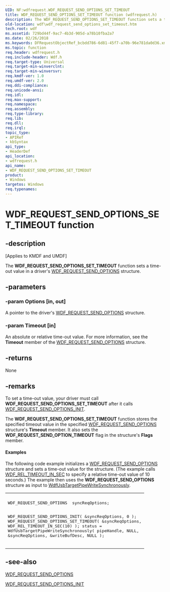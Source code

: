 ```yaml
---
UID: NF:wdfrequest.WDF_REQUEST_SEND_OPTIONS_SET_TIMEOUT
title: WDF_REQUEST_SEND_OPTIONS_SET_TIMEOUT function (wdfrequest.h)
description: The WDF_REQUEST_SEND_OPTIONS_SET_TIMEOUT function sets a time-out value in a driver's WDF_REQUEST_SEND_OPTIONS structure.
old-location: wdf\wdf_request_send_options_set_timeout.htm
tech.root: wdf
ms.assetid: 729bd44f-9ac7-4b3d-905d-a78b10fba2a7
ms.date: 02/26/2018
ms.keywords: DFRequestObjectRef_bcbdd786-6d81-45f7-a70b-96e781da0d36.xml, WDF_REQUEST_SEND_OPTIONS_SET_TIMEOUT, WDF_REQUEST_SEND_OPTIONS_SET_TIMEOUT function, kmdf.wdf_request_send_options_set_timeout, wdf.wdf_request_send_options_set_timeout, wdfrequest/WDF_REQUEST_SEND_OPTIONS_SET_TIMEOUT
ms.topic: function
req.header: wdfrequest.h
req.include-header: Wdf.h
req.target-type: Universal
req.target-min-winverclnt: 
req.target-min-winversvr: 
req.kmdf-ver: 1.0
req.umdf-ver: 2.0
req.ddi-compliance: 
req.unicode-ansi: 
req.idl: 
req.max-support: 
req.namespace: 
req.assembly: 
req.type-library: 
req.lib: 
req.dll: 
req.irql: 
topic_type:
- APIRef
- kbSyntax
api_type:
- HeaderDef
api_location:
- wdfrequest.h
api_name:
- WDF_REQUEST_SEND_OPTIONS_SET_TIMEOUT
product:
- Windows
targetos: Windows
req.typenames: 
---
```


# WDF_REQUEST_SEND_OPTIONS_SET_TIMEOUT function


## -description


<p class="CCE_Message">[Applies to KMDF and UMDF]</p>

The <b>WDF_REQUEST_SEND_OPTIONS_SET_TIMEOUT</b> function sets a time-out value in a driver's <a href="https://msdn.microsoft.com/library/windows/hardware/ff552491">WDF_REQUEST_SEND_OPTIONS</a> structure.


## -parameters




### -param Options [in, out]

A pointer to the driver's <a href="https://msdn.microsoft.com/library/windows/hardware/ff552491">WDF_REQUEST_SEND_OPTIONS</a> structure.


### -param Timeout [in]

An absolute or relative time-out value. For more information, see the <b>Timeout</b> member of the <a href="https://msdn.microsoft.com/library/windows/hardware/ff552491">WDF_REQUEST_SEND_OPTIONS</a> structure.


## -returns



None




## -remarks



To set a time-out value, your driver must call <b>WDF_REQUEST_SEND_OPTIONS_SET_TIMEOUT</b> after it calls <a href="https://msdn.microsoft.com/library/windows/hardware/ff552497">WDF_REQUEST_SEND_OPTIONS_INIT</a>.

The <b>WDF_REQUEST_SEND_OPTIONS_SET_TIMEOUT</b> function stores the specified timeout value in the specified <a href="https://msdn.microsoft.com/library/windows/hardware/ff552491">WDF_REQUEST_SEND_OPTIONS</a> structure's <b>Timeout</b> member. It also sets the <b>WDF_REQUEST_SEND_OPTION_TIMEOUT</b> flag in the structure's <b>Flags</b> member.


#### Examples

The following code example initializes a <a href="https://msdn.microsoft.com/library/windows/hardware/ff552491">WDF_REQUEST_SEND_OPTIONS</a> structure and sets a time-out value for the structure. (The example calls <a href="https://msdn.microsoft.com/library/windows/hardware/ff552449">WDF_REL_TIMEOUT_IN_SEC</a> to specify a relative time-out value of 10 seconds.) The example then uses the <b>WDF_REQUEST_SEND_OPTIONS</b> structure as input to <a href="https://msdn.microsoft.com/library/windows/hardware/ff551163">WdfUsbTargetPipeWriteSynchronously</a>.

<div class="code"><span codelanguage=""><table>
<tr>
<th></th>
</tr>
<tr>
<td>
<pre>WDF_REQUEST_SEND_OPTIONS  syncReqOptions;

WDF_REQUEST_SEND_OPTIONS_INIT(
                              &syncReqOptions,
                              0
                              );
WDF_REQUEST_SEND_OPTIONS_SET_TIMEOUT(
                                     &syncReqOptions,
                                     WDF_REL_TIMEOUT_IN_SEC(10)
                                     );
status = WdfUsbTargetPipeWriteSynchronously(
                                            pipeHandle,
                                            NULL,
                                            &syncReqOptions,
                                            &writeBufDesc,
                                            NULL
                                            );</pre>
</td>
</tr>
</table></span></div>



## -see-also




<a href="https://msdn.microsoft.com/library/windows/hardware/ff552491">WDF_REQUEST_SEND_OPTIONS</a>



<a href="https://msdn.microsoft.com/library/windows/hardware/ff552497">WDF_REQUEST_SEND_OPTIONS_INIT</a>
 

 

